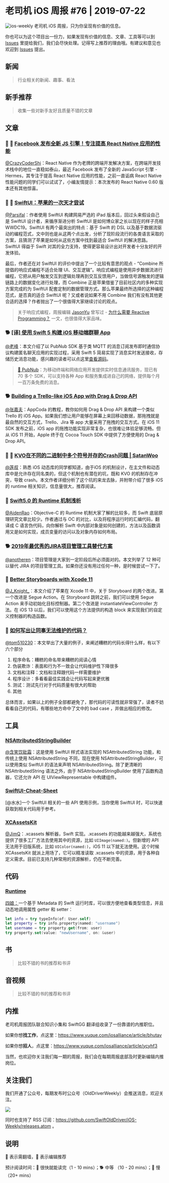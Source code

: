 # 老司机 iOS 周报 #76 | 2019-07-22

![ios-weekly](https://github.com/SwiftOldDriver/iOS-Weekly/blob/master/assets/ios-weekly.png?raw=true)
老司机 iOS 周报，只为你呈现有价值的信息。

你也可以为这个项目出一份力，如果发现有价值的信息、文章、工具等可以到 [Issues](https://github.com/SwiftOldDriver/iOS-Weekly/issues) 里提给我们，我们会尽快处理。记得写上推荐的理由哦。有建议和意见也欢迎到 [Issues](https://github.com/SwiftOldDriver/iOS-Weekly/issues) 提出。

## 新闻

> 行业相关的新闻、趣事、看法

## 新手推荐

> 收集一些对新手友好且质量不错的文章

## 文章

### 🌟 🐢 [Facebook 发布全新 JS 引擎！专注提高 React Native 应用的性能](https://mp.weixin.qq.com/s/0KxLQjI0jWxSt7sLqkS6Hw)

[@CrazyCoderShi](https://github.com/CrazyCoderShi)：React Native 作为老牌的跨端开发解决方案，在跨端开发技术栈中的地位一直稳如泰山，最近 Facebook 发布了全新的 JavaScript 引擎 - Hermes，其专注于提高 React Native 应用的性能，之前一直诟病 React Native 性能问题的同学们可以试试了，小编友情提示：本次发布的 React Native 0.60 版本还有其他惊喜。

### 🌟 🐢 [SwiftUI：苹果的一次天才尝试](https://mp.weixin.qq.com/s/xcPBHcpPhgwoR2U7WpWoPA)

[@Parsifal](https://weibo.com/parsifalchang)：作者使用 SwiftUI 构建网易严选的 iPad 版本后，回过头来假设自己是 SwiftUI 设计者，来循序渐进分析 SwiftUI 是如何博众家之长以现在的样子亮相 WWDC19。SwiftUI 有两个最突出的特点：基于 Swift 的 DSL 以及基于数据流驱动的编程范式，文中则也是从这两个点出发，分析了现阶段流行的各类语言采取的方案，且猜测了苹果是如何从这些方案中找到最适合 SwiftUI 的解决思路。SwiftUI 得益于 Swift 对其的全力支持，使得更容易设计出对开发者十分友好的开发体验。

最后，作者还在对 SwiftUI 的评价中提出了一个比较有意思的观点 - “Combine 所提倡的响应式编程不适合处理 UI、交互逻辑”。响应式编程是使用异步数据流进行编程，它把从用户触发交互到逻辑处理再到交互反馈用户，当做信号源触发的逻辑链路上的数据变化进行处理，而 Combine 正是苹果借鉴了目前社区内的多种实现方案完成的为 SwiftUI 配套定制的数据管理方式。那么苹果最终所选择的这种编程范式，是否真的适合 SwiftUI 呢？又或者说如果不用 Combine 我们有没有其他更合适的选择？作者抛出了一个很值得大家继续讨论的观点。

> 关于响应式编程，周报编辑 [JasonYu](https://weibo.com/jasonyuh) 曾写过 - [为什么需要 Reactive Programming？](://github.com/SwiftOldDriver/iOS-Weekly/blob/647a1138b2b1cba1155fd2c0cdf806f54fe865a2/Reports/2019/%2366-2019.05.06.md) 一文，也很值得大家品味。

### 🐕 [[译] 使用 Swift 5 构建 iOS 移动端群聊 App](https://juejin.im/post/5d2c6e846fb9a07ebb0564ae)

[@老峰](https://github.com/GesanTung)：本文介绍了以 PubNub SDK 基于类 MQTT 的消息订阅发布即时通信协议构建匿名聊天应用的实现过程，采用 Swift 5 简易实现了消息实时发送接收，存储历史消息功能，感兴趣的读者可以点这里[查看源码](https://github.com/SambaDialloB/PubNubChat)。

> [🚧 PubNub](https://www.pubnub.com/docs/swift/pubnub-swift-sdk)：为移动终端和网络应用开发提供实时信息通讯服务，现已有 70 多个 SDK，可以支持各种 App 和服务集成进自己的网络，提供每个月一百万条免费的消息。

### 🐕 [Building a Trello-like iOS App with Drag & Drop API](https://www.appcoda.com/drag-and-drop-api/)

[@张嘉夫](https://github.com/josephchang10)：AppCoda 的教程，教你如何用 Drag & Drop API 来构建一个类似 Trello 的 iOS App。如果我们想让用户能够在屏幕上来回移动数据，那拖拽就是最自然的交互方式，Trello、Jira 等 app 大量采用了拖拽的交互方式。在 iOS 11 SDK 发布之前，iOS app 的拖拽功能实现非常复杂，也很难让体验足够流畅。但从 iOS 11 开始，Apple 终于在 Cocoa Touch SDK 中提供了方便使用的 Drag & Drop API。


### 🌟 🐎 [KVO在不同的二进制中多个符号并存的Crash问题 | SatanWoo](https://satanwoo.github.io/2017/09/11/KVO-CRASH/?nsukey=CGyordgRh0EV35bjBYi99dHiMuqF1xt%2BtRsP%2FuGBF7IlcF2xAPOWpoImKYOT%2FxRuycrPVoVq%2FAxxvVxVwandzgpmXxbcdacSBLOG2moVviVdV3iK1Wr6sfqIHRWSsJZHtiX5uyyn8g5bNuRNQVJ2ow7eT%2FLYHcfZOXOdcX8m0R5lQwwNwX7PanbfrnV1dPAmU2CwRfiaiYpGGCZYQCxmxg%3D%3D)

[@莲叔](https://weibo.com/aaaron7)：熟悉 iOS 动态库的同学都知道，由于iOS 的机制设计，在主文件和动态库中是允许存在同名类的，但这个机制也有潜在的坑，既和 KVO 的机制存在冲突，导致 crash。本文作者详细分析了这个坑的来龙去脉，并附带介绍了很多 iOS 的 runtime 相关知识，信息量很大，推荐阅读。

### 🐢 [Swift5.0 的 Runtime 机制浅析](https://juejin.im/post/5d29fb63e51d4510aa01159d)

[@AidenRao](https://weibo.com/AidenRao)：Objective-C 的 Runtime 机制大家了解的比较多，而 Swift 底层原理研究文章比较少。作者通过与 OC 的对比，以及将程序运行时的汇编代码，翻译成 C 语言伪代码，向你解析 Swift 中内部对象是如何创建的，方法以及函数调用又是如何实现，成员变量的访问以及对象内存如何布局。

### 🐕 [2019年最优秀的JIRA项目管理工具替代方案](https://mp.weixin.qq.com/s/zYfBXRfjI4eLNK6BX6vY-Q)

[@anotheren](https://github.com/anotheren)：项目管理是大家到一定阶段后所必须面对的。本文列举了 12 种可以替代 JIRA 的项目管理工具。如果你还没有用过任何一种，是时候尝试一下了。

### 🐎 [Better Storyboards with Xcode 11](https://useyourloaf.com/blog/better-storyboards-with-xcode-11/)

[@J_Knight_](https://github.com/knightsj)：本文介绍了苹果在 Xcode 11 中，关于 Storyboard 的两个改进。第一个改进是 Segue Action。在 Storyboard 跳转之前，我们可以使用 Segue Action 来手动初始化目标控制器。第二个改进是 instantiateViewController 方法。在 iOS 13 以后，我们可以使用这个方法提供的构造 block 来实现我们的自定义控制器的构造函数。

### 🐎 [如何写出让同事无法维护的代码？](https://mp.weixin.qq.com/s/dHu36KMryF3HFPcMUXLnqA)

[@tom510230](https://xiaozhuanlan.com/u/6682065345)：本文举出了大量的例子，来阐述糟糕的代码长得什么样，有以下六个部分

1. 程序命名：糟糕的命名带来糟糕的阅读心情
2. 伪装欺诈：表面和行为不一致会让代码维护性下降很多
3. 文档和注释：文档和注释跟代码一样需要维护
4. 程序设计：多看看最佳实践会让代码写起来更优雅
5. 测试：测试先行对于代码质量有很大的帮助
6. 其他

总体而言，如果以上的例子全部都避免了，那代码的可读性就非常强了，读者不妨看看自己的代码，有哪些地方命中了文中的 bad case ，并做出相应的修改。

## 工具

### [NSAttributedStringBuilder](https://github.com/ethanhuang13/NSAttributedStringBuilder)

[@含笑饮砒霜](https://weibo.com/chinafishnews/)：这是使用 SwiftUI 样式语法实现的 NSAttributedString 功能，和传统上使用 NSAttributedString 不同，现在使用 NSAttributedStringBuilder，可以使用类似 SwiftUI 的语法来声明 NSAttributedString。除了更清晰的 NSAttributedString 语法之外，由于 NSAttributedStringBuilder 使用了函数构造器，它还允许 API 在 UIViewRepresentable 中构建组件。

### [SwiftUI-Cheat-Sheet](https://github.com/SimpleBoilerplates/SwiftUI-Cheat-Sheet)

[@水水]一个 SwiftUI 相关的一些 API 使用示例，当你使用 SwiftUI 时，可以快速获取到相关代码用于参考。

### [XCAssetsKit](https://github.com/natmark/XCAssetsKit)

[@JimQ](https://github.com/waz0820)：.xcassets 解析器，Swift 实现。.xcassets 的功能越来越强大，系统也提供了很多工厂方法去使用其中的资源，比如 `UIImage(named:)`。但新增的 API 无法用于旧版系统，比如 `UIColor(named:)`，iOS 11 以下就无法使用。这个时候 XCAssetsKit 就派上用场了，它可以精准读取 .xcassets 中的资源，用于各种自定义需求。目前已支持几种常用的资源解析，仍在不断完善。

## 代码

### [Runtime](https://github.com/wickwirew/Runtime)

[四娘：](https://kemchenj.github.io)一个基于 Metadata 的 Swift 运行时库，可以很方便地查看类型信息，并且动态地调用属性 getter 和 setter：

```swift
let info = try typeInfo(of: User.self)
let property = try info.property(named: "username")
let username = try property.get(from: user)
try property.set(value: "newUsername", on: &user)
```

## 书

> 比较不错的书的推荐和书评

## 音视频

> 比较不错的书的推荐和书评

## 内推

老司机周报团队联合知识小集和 SwiftGG 翻译组收录了一份靠谱的内推职位。

如果你想**找工作**，点这里：https://www.yuque.com/iosalliance/article/bhutav

如果你想**招人**，点这里：https://www.yuque.com/iosalliance/article/ycyhf3

当然，也欢迎你关注我们每一期的周报，我们会在每期周报底部及时更新编辑内推岗位。

## 关注我们

我们开通了公众号，每期发布时公众号（OldDriverWeekly）会推送消息，欢迎关注。

![](https://github.com/SwiftOldDriver/iOS-Weekly/blob/master/assets/qrcode_for_wechat.jpg?raw=true)

同时也支持了 RSS 订阅：https://github.com/SwiftOldDriver/iOS-Weekly/releases.atom 。

## 说明

🚧 表示需翻墙，🌟 表示编辑推荐

预计阅读时间：🐎 很快就能读完（1 - 10 mins）；🐕 中等 （10 - 20 mins）；🐢 慢（20+ mins）



